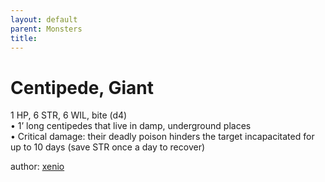 ```yaml
---
layout: default
parent: Monsters 
title: 
--- 
```

# Centipede, Giant
1 HP, 6 STR, 6 WIL, bite (d4)  
• 1’ long centipedes that live in damp, underground places  
• Critical damage: their deadly poison hinders the target incapacitated for up to 10 days (save STR once a day to recover)  





author: [xenio](https://xenioinabottle.blogspot.com/2021/02/classic-monsters-for-cairnito-part-1.html) 


